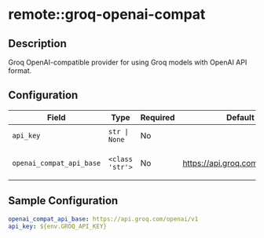 # remote::groq-openai-compat

## Description

Groq OpenAI-compatible provider for using Groq models with OpenAI API format.

## Configuration

| Field | Type | Required | Default | Description |
|-------|------|----------|---------|-------------|
| `api_key` | `str \| None` | No |  | The Groq API key |
| `openai_compat_api_base` | `<class 'str'>` | No | https://api.groq.com/openai/v1 | The URL for the Groq API server |

## Sample Configuration

```yaml
openai_compat_api_base: https://api.groq.com/openai/v1
api_key: ${env.GROQ_API_KEY}

```


